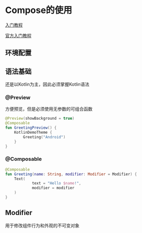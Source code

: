 # Compose的使用

[入门教程](https://blog.csdn.net/shop_and_sleep/article/details/124569994?spm=1001.2014.3001.5501)

[官方入门教程](https://developer.android.google.cn/develop/ui/compose/setup?hl=zh-cn)

## 环境配置

## 语法基础

还是以Kotlin为主，因此必须掌握Kotlin语法

### @Preview

 方便预览，但是必须使用无参数的可组合函数

```kotlin
@Preview(showBackground = true)
@Composable
fun GreetingPreview() {
    KotlinDemoTheme {
        Greeting("Android")
    }
}
```

### @Composable

```kotlin
@Composable
fun Greeting(name: String, modifier: Modifier = Modifier) {
    Text(
            text = "Hello $name!",
            modifier = modifier
    )
}
```

## Modifier

用于修改组件行为和外观的不可变对象